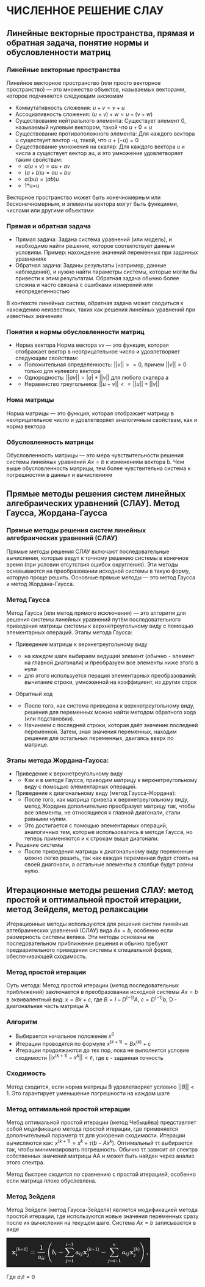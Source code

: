 # ЧИСЛЕННОЕ РЕШЕНИЕ СЛАУ

## Линейные векторные пространства, прямая и обратная задача, понятие нормы и обусловленности матриц

### Линейные векторные пространства

Линейное векторное пространство (или просто векторное пространство) — это множество объектов, называемых векторами, которое подчиняется следующим аксиомам

 - Коммутативность сложения: $u+v=v+u$
 - Ассоциативность сложения: $(u+v)+w=u+(v+w)$
 - Существование нейтрального элемента: Существует элемент 0, называемый нулевым вектором, такой что $u+0=u$
 - Существование противоположного элемента: Для каждого вектора u существует вектор -u, такой, что $u+(-u)=0$
 - Существование умножения на скаляр: Для каждого вектора u и числа a существует вектор au, и это умножение удовлетворяет таким свойствам:
 - - $a(u+v)=au+av$
 - - $(a+b)u=au+bu$
 - - $a(bu)=(ab)u$
 - - 1*u=u

 Векторное пространство может быть конечномерным или бесконечномерным, и элементы вектора могут быть функциями, числами или другими объектами

 ### Прямая и обратная задача

 - Прямая задача: Задана система уравнений (или модель), и необходимо найти решение, которое соответствует данным условиям. Пример: нахождение значений переменных при заданных уравнениях
 - Обратная задача: Заданы результаты (например, данные наблюдений), и нужно найти параметры системы, которые могли бы привести к этим результатам. Обратная задача обычно более сложна и часто связана с ошибками измерений или неопределенностью

 В контексте линейных систем, обратная задача может сводиться к нахождению неизвестных, таких как решения линейных уравнений при известных значениях

 ### Понятия и нормы обусловленности матриц

 - Норма вектора
 Норма вектора vv — это функция, которая отображает вектор в неотрицательное число и удовлетворяет следующим свойствам:
 - - Положительная определенность: $||v||>=0$, причем $||v||=0$ только для нулевого вектора
 - - Однородность: $||av||=|a|*||v||$ для любого скаляра a
 - - Неравенство треугольника: $||u+v||<=||u||+||v||$

 ### Нома матрицы

 Норма матрицы — это функция, которая отображает матрицу в неотрицательное число и удовлетворяет аналогичным свойствам, как и норма вектора

 ### Обусловленность матрицы

 Обусловленность матрицы — это мера чувствительности решения системы линейных уравнений $Ax=b$ к изменениям вектора b. Чем выше обусловленность матрицы, тем более чувствительна система к погрешностям в данных и вычислениям

 ## Прямые методы решения систем линейных алгебраических уравнений (СЛАУ). Метод Гаусса, Жордана-Гаусса

 ### Прямые методы решения систем линейных алгебраических уравнений (СЛАУ)
 Прямые методы решения СЛАУ включают последовательные вычисления, которые ведут к точному решению системы в конечное время (при условии отсутствия ошибок округления). Эти методы основываются на преобразовании исходной системы в такую форму, которую проще решить. Основные прямые методы — это метод Гаусса и метод Жордана-Гаусса.

 ### Метод Гаусса
 Метод Гаусса (или метод прямого исключения) — это алгоритм для решения системы линейных уравнений путём последовательного приведения матрицы системы к верхнетреугольному виду с помощью элементарных операций.
Этапы метода Гаусса:
 - Приведение матрицы к верхнетреугольному виду
 - - на каждом шаге выбираем ведущий элемент (обычно - элемент на главной диагонали) и преобразуем все элементы ниже этого в нули
 - - для этого используется перация элементарных преобразований: вычитание строки, умноженной на коэффициент, из других строк

 - Обратный ход
 - - После того, как система приведена к верхнетреугольному виду, решения для переменных можно найти методом обратного хода (или подстановки).
 - - Начинаем с последней строки, которая даёт значение последней переменной. Затем, зная значения переменных, находим решения для остальных переменных, двигаясь вверх по матрице.

 ### Этапы метода Жордана-Гаусса:
 - Приведение к верхнетреугольному виду
 - - Как и в методе Гаусса, приводим матрицу к верхнетреугольному виду с помощью элементарных операций.
 - Приведение к диагональному виду (метод Гаусса-Жордана):
 - - После того, как матрица привела к верхнетреугольному виду, метод Жордана дополнительно преобразует матрицу так, чтобы все элементы, не относящиеся к главной диагонали, стали равными нулям.
 - - Это достигается с помощью элементарных операций, аналогичных тем, которые использовались в методе Гаусса, но теперь применяются и к строкам выше диагонали.
 - Решение системы
 - - После приведения матрицы к диагональному виду переменные можно легко решить, так как каждая переменная будет стоять на своей диагонали, а остальные элементы в столбце будут равны нулю.

 ## Итерационные методы решения СЛАУ: метод простой и оптимальной простой итерации, метод Зейделя, метод релаксации

Итерационные методы используются для решения систем линейных алгебраических уравнений (СЛАУ) вида $Ax=b$, особенно если размерность системы велика. Эти методы основаны на последовательном приближении решения и обычно требуют предварительного приведения системы к специальной форме, обеспечивающей сходимость.

 ### Метод простой итерации

 Суть метода: Метод простой итерации (метод последовательных приближений) заключается в преобразовании исходной системы $Ax=b$ в эквивалентный вид: $x=Bx+c$, где $B=I-D^(-1)A$, $c=D^(-1)b$, D - диагональная часть матрицы A

 ### Алгоритм
 - Выбирается начальное положение $x^0$
 - Итерации проводятся по формуле $x^(k+1)=Bx^(k)+c$
 - Итерации продолжаются до тех пор, пока не выполнится условие сходимости $||x^(k+1)-x^k||<ε$, где ε - заданная точность
 
 ### Сходимость
 Метод сходится, если норма матрицы B удовлетворяет условию $||B||<1$. Это гарантирует уменьшение погрешности на каждом шаге

 ### Метод оптимальной простой итерации
 Метод оптимальной простой итерации (метод Чебышёва) представляет собой модификацию метода простой итерации, где применяется дополнительный параметр ττ для ускорения сходимости. Итерации вычисляются как: $x^(k+1)=x^k+τ(b-Ax^k)$. Оптимальный ττ выбирается так, чтобы минимизировать погрешность. Обычно ττ зависит от спектра собственных значений матрицы AA и может быть найден через анализ этого спектра.

 Метод быстрее сходится по сравнению с простой итерацией, особенно если матрица плохо обусловлена.

 ### Метод Зейделя
 Метод Зейделя (метод Гаусса-Зейделя) является модификацией метода простой итерации, где используются новые значения переменных сразу после их вычисления на текущем шаге. Система $Ax=b$ записывается в виде

 ![](https://github.com/Soup-o-Stat/Computational-mathematics-a-test/blob/main/%D0%9C%D0%B5%D1%82%D0%BE%D0%B4%D0%B8%D1%87%D0%BA%D0%B0/%D0%A7%D0%A0%D0%A1_%D1%81%D0%BA%D1%80%D0%B8%D0%BD%D1%8B/screenshot1.PNG)

 Где $a_ii != 0$

